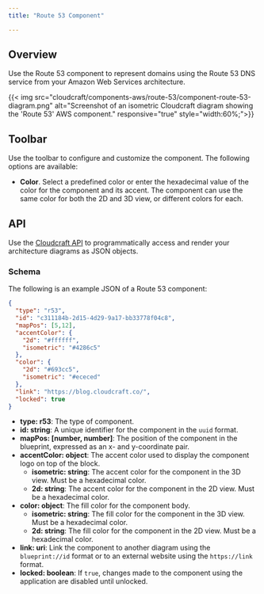```yaml
---
title: "Route 53 Component"

---
```

## Overview

Use the Route 53 component to represent domains using the Route 53 DNS service from your Amazon Web Services architecture.

{{< img src="cloudcraft/components-aws/route-53/component-route-53-diagram.png" alt="Screenshot of an isometric Cloudcraft diagram showing the 'Route 53' AWS component." responsive="true" style="width:60%;">}}

## Toolbar

Use the toolbar to configure and customize the component. The following options are available:

- **Color**. Select a predefined color or enter the hexadecimal value of the color for the component and its accent. The component can use the same color for both the 2D and 3D view, or different colors for each.

## API

Use the [Cloudcraft API][1] to programmatically access and render your architecture diagrams as JSON objects.

### Schema

The following is an example JSON of a Route 53 component:

```json
{
  "type": "r53",
  "id": "c311184b-2d15-4d29-9a17-bb33778f04c8",
  "mapPos": [5,12],
  "accentColor": {
    "2d": "#ffffff",
    "isometric": "#4286c5"
  },
  "color": {
    "2d": "#693cc5",
    "isometric": "#ececed"
  },
  "link": "https://blog.cloudcraft.co/",
  "locked": true
}
```

- **type: r53**: The type of component.
- **id: string**: A unique identifier for the component in the `uuid` format.
- **mapPos: [number, number]**: The position of the component in the blueprint, expressed as an x- and y-coordinate pair.
- **accentColor: object**: The accent color used to display the component logo on top of the block.
  - **isometric: string**: The accent color for the component in the 3D view. Must be a hexadecimal color.
  - **2d: string**: The accent color for the component in the 2D view. Must be a hexadecimal color.
- **color: object**: The fill color for the component body.
  - **isometric: string**: The fill color for the component in the 3D view. Must be a hexadecimal color.
  - **2d: string**: The fill color for the component in the 2D view. Must be a hexadecimal color.
- **link: uri**: Link the component to another diagram using the `blueprint://id` format or to an external website using the `https://link` format.
- **locked: boolean**: If `true`, changes made to the component using the application are disabled until unlocked.

[1]: https://developers.cloudcraft.co/
